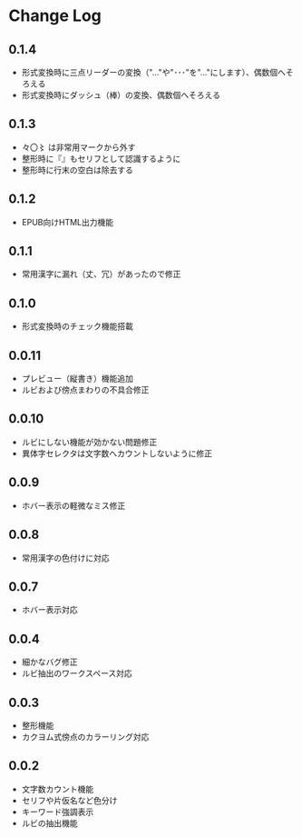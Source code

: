 # Change Log

## 0.1.4
- 形式変換時に三点リーダーの変換（"..."や"･･･"を"…"にします）、偶数個へそろえる
- 形式変換時にダッシュ（棒）の変換、偶数個へそろえる

## 0.1.3
- 々〇〻 は非常用マークから外す
- 整形時に『』もセリフとして認識するように
- 整形時に行末の空白は除去する

## 0.1.2
- EPUB向けHTML出力機能

## 0.1.1
- 常用漢字に漏れ（丈、冗）があったので修正

## 0.1.0
- 形式変換時のチェック機能搭載

## 0.0.11
- プレビュー（縦書き）機能追加
- ルビおよび傍点まわりの不具合修正

## 0.0.10
- ルビにしない機能が効かない問題修正
- 異体字セレクタは文字数へカウントしないように修正

## 0.0.9
- ホバー表示の軽微なミス修正

## 0.0.8
- 常用漢字の色付けに対応

## 0.0.7
- ホバー表示対応

## 0.0.4
- 細かなバグ修正
- ルビ抽出のワークスペース対応

## 0.0.3
- 整形機能
- カクヨム式傍点のカラーリング対応

## 0.0.2
- 文字数カウント機能
- セリフや片仮名など色分け
- キーワード強調表示
- ルビの抽出機能
